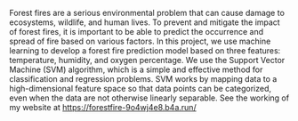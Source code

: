 Forest fires are a serious environmental problem that can cause damage to ecosystems, wildlife, and human lives. To prevent and mitigate the impact of forest fires, it is important to be able to predict the occurrence and spread of fire based on various factors. In this project, we use machine learning to develop a forest fire prediction model based on three features: temperature, humidity, and oxygen percentage. We use the Support Vector Machine (SVM) algorithm, which is a simple and effective method for classification and regression problems. SVM works by mapping data to a high-dimensional feature space so that data points can be categorized, even when the data are not otherwise linearly separable.
See the working of my website at https://forestfire-9o4wj4e8.b4a.run/
